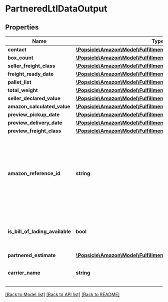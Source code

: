 # PartneredLtlDataOutput

## Properties
Name | Type | Description | Notes
------------ | ------------- | ------------- | -------------
**contact** | [**\Popsicle\Amazon\Model\FulfillmentInboundV0\Contact**](Contact.md) |  | 
**box_count** | [**\Popsicle\Amazon\Model\FulfillmentInboundV0\UnsignedIntType**](UnsignedIntType.md) |  | 
**seller_freight_class** | [**\Popsicle\Amazon\Model\FulfillmentInboundV0\SellerFreightClass**](SellerFreightClass.md) |  | [optional] 
**freight_ready_date** | [**\Popsicle\Amazon\Model\FulfillmentInboundV0\DateStringType**](DateStringType.md) |  | 
**pallet_list** | [**\Popsicle\Amazon\Model\FulfillmentInboundV0\PalletList**](PalletList.md) |  | 
**total_weight** | [**\Popsicle\Amazon\Model\FulfillmentInboundV0\Weight**](Weight.md) |  | 
**seller_declared_value** | [**\Popsicle\Amazon\Model\FulfillmentInboundV0\Amount**](Amount.md) |  | [optional] 
**amazon_calculated_value** | [**\Popsicle\Amazon\Model\FulfillmentInboundV0\Amount**](Amount.md) |  | [optional] 
**preview_pickup_date** | [**\Popsicle\Amazon\Model\FulfillmentInboundV0\DateStringType**](DateStringType.md) |  | 
**preview_delivery_date** | [**\Popsicle\Amazon\Model\FulfillmentInboundV0\DateStringType**](DateStringType.md) |  | 
**preview_freight_class** | [**\Popsicle\Amazon\Model\FulfillmentInboundV0\SellerFreightClass**](SellerFreightClass.md) |  | 
**amazon_reference_id** | **string** | A unique identifier created by Amazon that identifies this Amazon-partnered, Less Than Truckload/Full Truckload (LTL/FTL) shipment. | 
**is_bill_of_lading_available** | **bool** | Indicates whether the bill of lading for the shipment is available. | 
**partnered_estimate** | [**\Popsicle\Amazon\Model\FulfillmentInboundV0\PartneredEstimate**](PartneredEstimate.md) |  | [optional] 
**carrier_name** | **string** | The carrier for the inbound shipment. | 

[[Back to Model list]](../../README.md#documentation-for-models) [[Back to API list]](../../README.md#documentation-for-api-endpoints) [[Back to README]](../../README.md)

